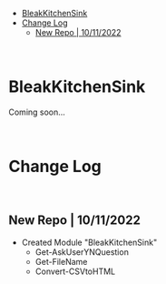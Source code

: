 - [BleakKitchenSink](#bleakkitchensink)
- [Change Log](#change-log)
  - [New Repo | 10/11/2022](#new-repo--10112022)

<br>

# BleakKitchenSink

Coming soon...

<br>

# Change Log

<br>

## New Repo | 10/11/2022

- Created Module "BleakKitchenSink"
  - Get-AskUserYNQuestion
  - Get-FileName
  - Convert-CSVtoHTML
